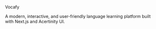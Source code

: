 Vocafy

A modern, interactive, and user-friendly language learning platform built with Next.js and Acertinity UI.
